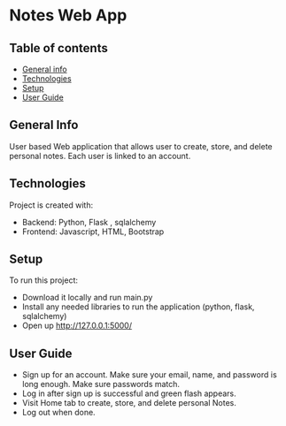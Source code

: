 # Notes Web App

## Table of contents
* [General info](#general-info)
* [Technologies](#technologies)
* [Setup](#setup)
* [User Guide](#user-guide)

## General Info
User based Web application that allows user to create, store, and delete personal notes. Each user is linked to an account.

## Technologies
Project is created with:
- Backend: Python, Flask , sqlalchemy
- Frontend: Javascript,  HTML, Bootstrap

## Setup
To run this project:
- Download it locally and run main.py
- Install any needed libraries to run the application (python, flask, sqlalchemy) 
- Open up http://127.0.0.1:5000/ 

## User Guide
- Sign up for an account. Make sure your email, name, and password is long enough. Make sure passwords match.
- Log in after sign up is successful and green flash appears.
- Visit Home tab to create, store, and delete personal Notes.
- Log out when done. 



